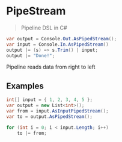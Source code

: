 # PipeStream

> Pipeline DSL in C#

```csharp
var output = Console.Out.AsPipedStream();
var input = Console.In.AsPipedStream()
output |= (s) => s.Trim() | input;
output |= "Done!";
```

Pipeline reads data from right to left

## Examples

```csharp
int[] input = { 1, 2, 3, 4, 5 };
var output = new List<int>();
var from = input.AsInputPipedStream();
var to = output.AsPipedStream();

for (int i = 0; i < input.Length; i++)
    to |= from;
```